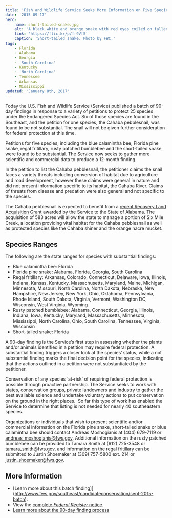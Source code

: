 ```yaml
---
title: 'Fish and Wildlife Service Seeks More Information on Five Species'
date: '2015-09-17'
hero:
    name: short-tailed-snake.jpg
    alt: 'A black white and orange snake with red eyes coiled on fallen leaves.'
    link: 'https://flic.kr/p/fr9VfS'
    caption: 'Short-tailed snake. Photo by FWC.'
tags:
    - Florida
    - Alabama
    - Georgia
    - 'South Carolina'
    - Kentucky
    - 'North Carolina'
    - Tennessee
    - Arkansas
    - Mississippi
updated: 'January 8th, 2017'
---
```


Today the U.S. Fish and Wildlife Service (Service) published a batch of 90-day findings in response to a variety of petitions to protect 25 species under the Endangered Species Act. Six of those species are found in the Southeast, and the petition for one species, the Cahaba pebblesnail, was found to be not substantial. The snail will not be given further consideration for federal protection at this time.

Petitions for five species, including the blue calamintha bee, Florida pine snake, regal fritillary, rusty patched bumblebee and the short-tailed snake, were found to be substantial. The Service now seeks to gather more scientific and commercial data to produce a 12-month finding.

In the petition to list the Cahaba pebblesnail, the petitioner claims the snail faces a variety threats including conversion of habitat due to agriculture and road development, however these claims were general in nature and did not present information specific to its habitat, the Cahaba River. Claims of threats from disease and predation were also general and not specific to the species.

The Cahaba pebblesnail is expected to benefit from a [recent Recovery Land Acquisition Grant](http://www.fws.gov/news/ShowNews.cfm?ID=27C8C57D-5056-AF00-5B3F2DAA45ADE725) awarded by the Service to the State of Alabama. The acquisition of 583 acres will allow the state to manage a portion of Six Mile Creek, a location providing vital habitat for the Cahaba pebblesnail as well as protected species like the Cahaba shiner and the orange nacre mucket.

## Species Ranges

The following are the state ranges for species with substantial findings:

 - Blue calamintha bee: Florida
 - Florida pine snake: Alabama, Florida, Georgia, South Carolina
 - Regal fritillary: Arkansas, Colorado, Connecticut, Delaware, Iowa, Illinois, Indiana, Kansas, Kentucky, Massachusetts, Maryland, Maine, Michigan, Minnesota, Missouri, North Carolina, North Dakota, Nebraska, New Hampshire, New Jersey, New York, Ohio, Oklahoma, Pennsylvania, Rhode Island, South Dakota, Virginia, Vermont, Washington DC, Wisconsin, West Virginia, Wyoming
 - Rusty patched bumblebee: Alabama, Connecticut, Georgia, Illinois, Indiana, Iowa, Kentucky, Maryland, Massachusetts, Minnesota, Mississippi, North Carolina, Ohio, South Carolina, Tennessee, Virginia, Wisconsin
 - Short-tailed snake: Florida

A 90-day finding is the Service’s first step in assessing whether the plants and/or animals identified in a petition may require federal protection. A substantial finding triggers a closer look at the species’ status, while a not substantial finding marks the final decision point for the species, indicating that the actions outlined in a petition were not substantiated by the petitioner.

Conservation of any species ‘at-risk’ of requiring federal protection is possible through proactive partnership. The Service seeks to work with states, conservation groups, private landowners and industry to gather the best available science and undertake voluntary actions to put conservation on the ground in the right places.  So far this type of work has enabled the Service to determine that listing is not needed for nearly 40 southeastern species.

Organizations or individuals that wish to present scientific and/or commercial information on the Florida pine snake, short-tailed snake or blue calamintha bee should contact Andreas Moshogianis at (404) 679-7119 or [andreas_moshogianis@fws.gov](mailto:andreas_moshogianis@fws.gov). Additional information on the rusty patched bumblebee can be provided to Tamara Smith at (612) 725-3548 or [tamara_smith@fws.gov](mailto:tamara_smith@fws.gov), and information on the regal fritillary can be submitted to Justin Shoemaker at (309) 757-5800 ext. 214 or [justin_shoemaker@fws.gov](mailto:justin_shoemaker@fws.gov).

## More Information

- [Learn more about this batch finding]](http://www.fws.gov/southeast/candidateconservation/sept-2015-batch).
- View the [complete _Federal Register_ notice](https://www.federalregister.gov/articles/2015/09/18/2015-23315/endangered-and-threatened-wildlife-and-plants-90-day-findings-on-25-petitions).
- [Learn more about the 90-day finding process](/endangered-species/90-day-findings)
